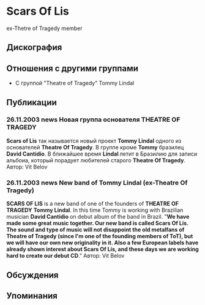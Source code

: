 # Scars Of Lis

ex-Thetre of Tragedy member

## Дискография


## Отношения с другими группами

* C группой "Theatre of Tragedy" Tommy Lindal

## Публикации

### 26.11.2003 news Новая группа основателя THEATRE OF TRAGEDY

<B>Scars of Lis</B> так называется новый проект <B>Tommy Lindal</B> одного из основателей <B>Theatre Of Tragedy</B>. В группе кроме <B>Tommy</B> бразилец <B>David Cantidio</B>. В ближайшее время <B>Lindal </B>летит в Бразилию для записи альбоиа, который порадует любителей старого <B>Theatre Of Tragedy</B>.
Автор: Vit Belov

### 26.11.2003 news New band of Tommy Lindal (ex-Theatre Of Tragedy)

<B>SCARS OF LIS</B> is a new band of one of the founders of <B>THEATRE OF TRAGEDY</B> <B>Tommy Lindal</B>. In this time Tommy is working with Brazilian musician <B>David Cantidio </B>on debut album of the band in Brazil. "<B>We have made some great music together. Our new band is called Scars Of Lis. The sound and type of music will not disappoint the old metalfans of Theatre of Tragedy (since I'm one of the founding members of ToT), but we will have our own new originality in it. Also a few European labels have already shown interest about Scars Of Lis, and these days we are working hard to create our debut CD</B>."
Автор: Vit Belov


## Обсуждения


## Упоминания

